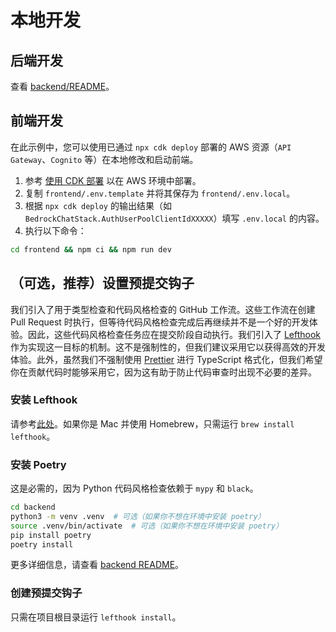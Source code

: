 # 本地开发

## 后端开发

查看 [backend/README](../backend/README_zh-CN.md)。

## 前端开发

在此示例中，您可以使用已通过 `npx cdk deploy` 部署的 AWS 资源（`API Gateway`、`Cognito` 等）在本地修改和启动前端。

1. 参考 [使用 CDK 部署](../README.md#deploy-using-cdk) 以在 AWS 环境中部署。
2. 复制 `frontend/.env.template` 并将其保存为 `frontend/.env.local`。
3. 根据 `npx cdk deploy` 的输出结果（如 `BedrockChatStack.AuthUserPoolClientIdXXXXX`）填写 `.env.local` 的内容。
4. 执行以下命令：

```zsh
cd frontend && npm ci && npm run dev
```

## （可选，推荐）设置预提交钩子

我们引入了用于类型检查和代码风格检查的 GitHub 工作流。这些工作流在创建 Pull Request 时执行，但等待代码风格检查完成后再继续并不是一个好的开发体验。因此，这些代码风格检查任务应在提交阶段自动执行。我们引入了 [Lefthook](https://github.com/evilmartians/lefthook?tab=readme-ov-file#install) 作为实现这一目标的机制。这不是强制性的，但我们建议采用它以获得高效的开发体验。此外，虽然我们不强制使用 [Prettier](https://prettier.io/) 进行 TypeScript 格式化，但我们希望你在贡献代码时能够采用它，因为这有助于防止代码审查时出现不必要的差异。

### 安装 Lefthook

请参考[此处](https://github.com/evilmartians/lefthook#install)。如果你是 Mac 并使用 Homebrew，只需运行 `brew install lefthook`。

### 安装 Poetry

这是必需的，因为 Python 代码风格检查依赖于 `mypy` 和 `black`。

```sh
cd backend
python3 -m venv .venv  # 可选（如果你不想在环境中安装 poetry）
source .venv/bin/activate  # 可选（如果你不想在环境中安装 poetry）
pip install poetry
poetry install
```

更多详细信息，请查看 [backend README](../backend/README_zh-CN.md)。

### 创建预提交钩子

只需在项目根目录运行 `lefthook install`。